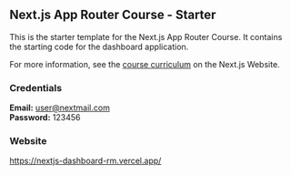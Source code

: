 ## Next.js App Router Course - Starter

This is the starter template for the Next.js App Router Course. It contains the starting code for the dashboard application.

For more information, see the [course curriculum](https://nextjs.org/learn) on the Next.js Website.

### Credentials

**Email:** user@nextmail.com  
**Password:** 123456

### Website
https://nextjs-dashboard-rm.vercel.app/
